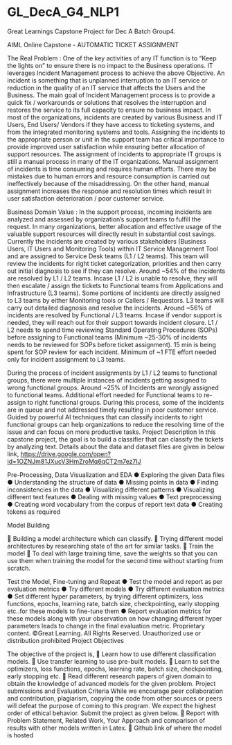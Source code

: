 # GL_DecA_G4_NLP1
Great Learnings Capstone Project for Dec A Batch Group4.

AIML Online Capstone - AUTOMATIC TICKET ASSIGNMENT

The Real Problem :
One of the key activities of any IT function is to “Keep the lights on” to ensure there is no impact to the
Business operations. IT leverages Incident Management process to achieve the
above Objective. An incident is something that is unplanned interruption to an IT service or
reduction in the quality of an IT service that affects the Users and the Business. The main goal
of Incident Management process is to provide a quick fix / workarounds or solutions that resolves the
interruption and restores the service to its full capacity to ensure no business impact. In most of the
organizations, incidents are created by various Business and IT Users, End Users/ Vendors if they have
access to ticketing systems, and from the integrated monitoring systems and tools. Assigning the
incidents to the appropriate person or unit in the support team has critical importance to provide
improved user satisfaction while ensuring better allocation of support resources. The assignment of
incidents to appropriate IT groups is still a manual process in many of the IT organizations. Manual
assignment of incidents is time consuming and requires human efforts. There may be mistakes due to
human errors and resource consumption is carried out ineffectively because of
the misaddressing. On the other hand, manual assignment increases the response and resolution times
which result in user satisfaction deterioration / poor customer service.

Business Domain Value :
In the support process, incoming incidents are analyzed and assessed by organization’s support teams to
fulfill the request. In many organizations, better allocation and effective usage of the valuable support
resources will directly result in substantial cost savings.
Currently the incidents are created by various stakeholders (Business Users, IT Users and Monitoring
Tools) within IT Service Management Tool and are assigned to Service Desk teams (L1 / L2 teams). This
team will review the incidents for right ticket categorization, priorities and then carry out initial
diagnosis to see if they can resolve. Around ~54% of the incidents are resolved by L1 / L2 teams. Incase
L1 / L2 is unable to resolve, they will then escalate / assign the tickets to Functional teams from
Applications and Infrastructure (L3 teams). Some portions of incidents are directly assigned to L3 teams
by either Monitoring tools or Callers / Requestors. L3 teams will carry out detailed diagnosis and resolve
the incidents. Around ~56% of incidents are resolved by Functional / L3 teams. Incase if vendor support
is needed, they will reach out for their support towards incident closure.
L1 / L2 needs to spend time reviewing Standard Operating Procedures (SOPs) before assigning to
Functional teams (Minimum ~25-30% of incidents needs to be reviewed for SOPs before ticket
assignment). 15 min is being spent for SOP review for each incident. Minimum of ~1 FTE effort needed
only for incident assignment to L3 teams.

During the process of incident assignments by L1 / L2 teams to functional groups, there were multiple
instances of incidents getting assigned to wrong functional groups. Around ~25% of Incidents are
wrongly assigned to functional teams. Additional effort needed for Functional teams to re-assign to right
functional groups. During this process, some of the incidents are in queue and not addressed timely
resulting in poor customer service.
Guided by powerful AI techniques that can classify incidents to right functional groups can help
organizations to reduce the resolving time of the issue and can focus on more productive tasks.
Project Description
In this capstone project, the goal is to build a classifier that can classify the tickets by analyzing text.
Details about the data and dataset files are given in below link,
https://drive.google.com/open?id=1OZNJm81JXucV3HmZroMq6qCT2m7ez7IJ

Pre-Processing, Data Visualization and EDA
  ● Exploring the given Data files
  ● Understanding the structure of data
  ● Missing points in data
  ● Finding inconsistencies in the data
  ● Visualizing different patterns
  ● Visualizing different text features
  ● Dealing with missing values
  ● Text preprocessing
  ● Creating word vocabulary from the corpus of report text data
  ● Creating tokens as required

Model Building

 Building a model architecture which can classify.
 Trying different model architectures by researching state of the art for similar tasks.
 Train the model
 To deal with large training time, save the weights so that you can use them when training the
model for the second time without starting from scratch.

Test the Model, Fine-tuning and Repeat
  ● Test the model and report as per evaluation metrics
  ● Try different models
  ● Try different evaluation metrics
  ● Set different hyper parameters, by trying different optimizers, loss functions, epochs, learning
rate, batch size, checkpointing, early stopping etc..for these models to fine-tune them
  ● Report evaluation metrics for these models along with your observation on how changing
different hyper parameters leads to change in the final evaluation metric.
Proprietary content. ©Great Learning. All Rights Reserved. Unauthorized use or distribution prohibited
Project Objectives

The objective of the project is,
 Learn how to use different classification models.
 Use transfer learning to use pre-built models.
 Learn to set the optimizers, loss functions, epochs, learning rate, batch size, checkpointing, early
stopping etc.
 Read different research papers of given domain to obtain the knowledge of advanced models for
the given problem.
Project submissions and Evaluation Criteria
While we encourage peer collaboration and contribution, plagiarism, copying the code from other
sources or peers will defeat the purpose of coming to this program. We expect the highest order of
ethical behavior.
Submit the project as given below.
 Report with Problem Statement, Related Work, Your Approach and comparison of results with
other models written in Latex.
 Github link of where the model is hosted
